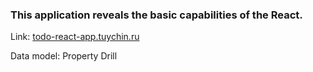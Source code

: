 ### This application reveals the basic capabilities of the React.

Link: [todo-react-app.tuychin.ru](https://todo-react-app.tuychin.ru/)

Data model: Property Drill
